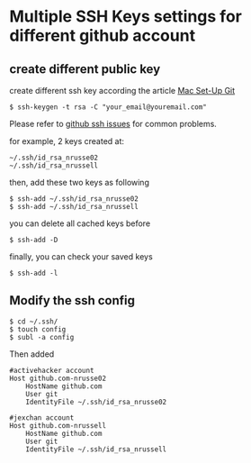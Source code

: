Multiple SSH Keys settings for different github account
=================================================================


create different public key
---------------------------------

create different ssh key according the article [Mac Set-Up Git](http://help.github.com/mac-set-up-git/)

	$ ssh-keygen -t rsa -C "your_email@youremail.com"

Please refer to [github ssh issues](http://help.github.com/ssh-issues/) for common problems.

for example, 2 keys created at:

	~/.ssh/id_rsa_nrusse02
	~/.ssh/id_rsa_nrussell

then, add these two keys as following

	$ ssh-add ~/.ssh/id_rsa_nrusse02
	$ ssh-add ~/.ssh/id_rsa_nrussell

you can delete all cached keys before

	$ ssh-add -D

finally, you can check your saved keys

	$ ssh-add -l


Modify the ssh config
---------------------------------

	$ cd ~/.ssh/
	$ touch config
	$ subl -a config

Then added

	#activehacker account
	Host github.com-nrusse02
		HostName github.com
		User git
		IdentityFile ~/.ssh/id_rsa_nrusse02

	#jexchan account
	Host github.com-nrussell
		HostName github.com
		User git
		IdentityFile ~/.ssh/id_rsa_nrussell
